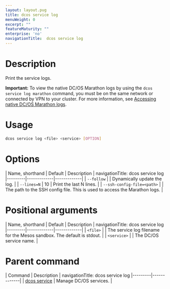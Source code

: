 ```yaml
---
layout: layout.pug
title: dcos service log
menuWeight: 0
excerpt: ""
featureMaturity: ""
enterprise: 'no'
navigationTitle:  dcos service log
---
```


<!-- This source repo for this topic is https://github.com/dcos/dcos-docs -->


# Description
Print the service logs.

**Important:** To view the native DC/OS Marathon logs by using the `dcos service log marathon` command, you must be on the same network or connected by VPN to your cluster. For more information, see [Accessing native DC/OS Marathon logs](/1.10/monitoring/logging/quickstart/).

# Usage

```bash
dcos service log <file> <service> [OPTION]
```

# Options

| Name, shorthand | Default | Description |
navigationTitle:  dcos service log
|---------|-------------|-------------|
| `--follow`   |             |  Dynamically update the log. |
| `--lines=N`   |     10      |  Print the last N lines. |
| `--ssh-config-file=<path>`   |           | The path to the SSH config file. This is used to access the Marathon logs. |

# Positional arguments

| Name, shorthand | Default | Description |
navigationTitle:  dcos service log
|---------|-------------|-------------|
| `<file>`   |             |  The service log filename for the Mesos sandbox. The default is stdout. |
| `<service>`   |           | The DC/OS service name. |

# Parent command

| Command | Description |
navigationTitle:  dcos service log
|---------|-------------|
| [dcos service](/1.10/cli/command-reference/dcos-service/)   | Manage DC/OS services. | 
